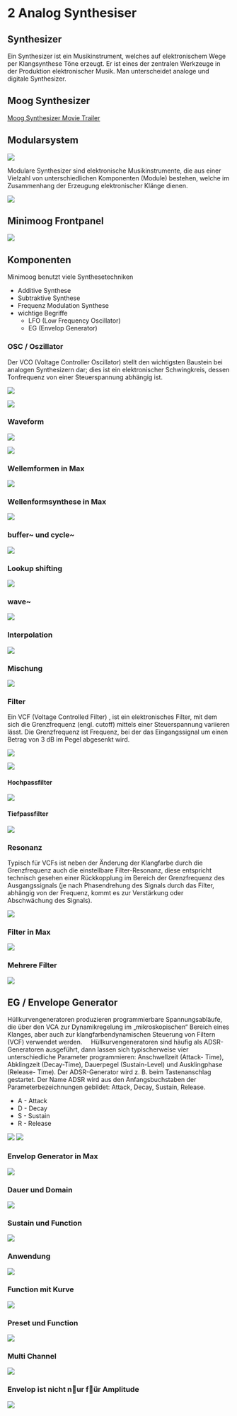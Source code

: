 # 2 Analog Synthesiser

## Synthesizer
Ein Synthesizer ist ein Musikinstrument, welches auf elektronischem Wege per Klangsynthese Töne erzeugt. Er ist eines der zentralen Werkzeuge in der Produktion elektronischer Musik. Man unterscheidet analoge und digitale Synthesizer.

## Moog Synthesizer

[Moog Synthesizer Movie Trailer](https://www.youtube.com/watch?v=FXxkAhXL138)

## Modularsystem

![](K2/modsystem.png)

Modulare Synthesizer sind elektronische Musikinstrumente, die aus einer Vielzahl von unterschiedlichen Komponenten (Module) bestehen, welche im Zusammenhang der Erzeugung elektronischer Klänge dienen.

![](K2/mods.png)

## Minimoog Frontpanel

![](K2/minimoog.png)

## Komponenten
Minimoog benutzt viele Synthesetechniken

- Additive Synthese
- Subtraktive Synthese
- Frequenz Modulation Synthese 
- wichtige Begriffe
    - LFO (Low Frequency Oscillator)
    - EG (Envelop Generator)
    
### OSC / Oszillator

Der VCO (Voltage Controller Oscillator) stellt den wichtigsten Baustein bei analogen Synthesizern dar; dies ist ein elektronischer Schwingkreis, dessen Tonfrequenz von einer Steuerspannung abhängig ist.

![](K2/osc.png)

![](K2/vco.png)

### Waveform

![](K2/selector.png)

![](K2/waveform.png)

### Wellemformen in Max

![](K2/OSC1.png)

### Wellenformsynthese in Max

![](K2/OSC2.png)

### buffer~ und cycle~

![](K2/OSC3.png)

### Lookup shifting

![](K2/OSC4.png)

### wave~

![](K2/OSC5.png)

### Interpolation

![](K2/OSC6.png)

### Mischung

![](K2/OSC7.png)

### Filter

Ein VCF (Voltage Controlled Filter) , ist ein elektronisches Filter, mit dem sich die Grenzfrequenz (engl. cutoff) mittels einer Steuerspannung variieren lässt.
Die Grenzfrequenz ist Frequenz, bei der das Eingangssignal um einen Betrag von 3 dB im Pegel abgesenkt wird.

![](K2/vcf_panel.png)

![](K2/cutoff.png)


#### Hochpassfilter
![](K2/highpass.png)

#### Tiefpassfilter
![](K2/lowpass.png)

### Resonanz
Typisch für VCFs ist neben der Änderung der Klangfarbe durch die Grenzfrequenz auch die einstellbare Filter-Resonanz, diese entspricht technisch gesehen einer Rückkopplung im Bereich der Grenzfrequenz des Ausgangssignals (je nach Phasendrehung des Signals durch das Filter, abhängig von der Frequenz, kommt es zur Verstärkung oder Abschwächung des Signals).

![](K2/resonance.png)

### Filter in Max

![](K2/FILTER1.png)

### Mehrere Filter

![](K2/FILTER2.png)

## EG / Envelope Generator
Hüllkurvengeneratoren produzieren programmierbare Spannungsabläufe, die über den VCA zur Dynamikregelung im „mikroskopischen“ Bereich eines Klanges, aber auch zur klangfarbendynamischen Steuerung von Filtern (VCF) verwendet werden.  
 
Hüllkurvengeneratoren sind häufig als ADSR-Generatoren ausgeführt, dann lassen sich typischerweise vier unterschiedliche Parameter programmieren: Anschwellzeit (Attack- Time), Abklingzeit (Decay-Time), Dauerpegel (Sustain-Level) und Ausklingphase (Release- Time). Der ADSR-Generator wird z. B. beim Tastenanschlag gestartet. Der Name ADSR wird aus den Anfangsbuchstaben der Parameterbezeichnungen gebildet: Attack, Decay, Sustain, Release.

- A - Attack 
- D - Decay 
- S - Sustain
- R - Release

![](K2/adsr_panel.png)
![](K2/adsr.png)

### Envelop Generator in Max

![](K2/EG1.png)

### Dauer und Domain

![](K2/EG2.png)

### Sustain und Function

![](K2/EG3.png)

### Anwendung

![](K2/EG4.png)

### Function mit Kurve 

![](K2/EG5.png)

### Preset und Function

![](K2/EG6.png)

### Multi Channel

![](K2/EG7.png)


### Envelop ist nicht n￿ur f￿ür Amplitude

![](K2/EG8.png)
